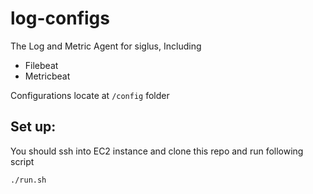 # log-configs
The Log and Metric Agent for siglus, Including
- Filebeat
- Metricbeat

Configurations locate at `/config` folder

## Set up:
You should ssh into EC2 instance and clone this repo and run following script
```sh
./run.sh
```
